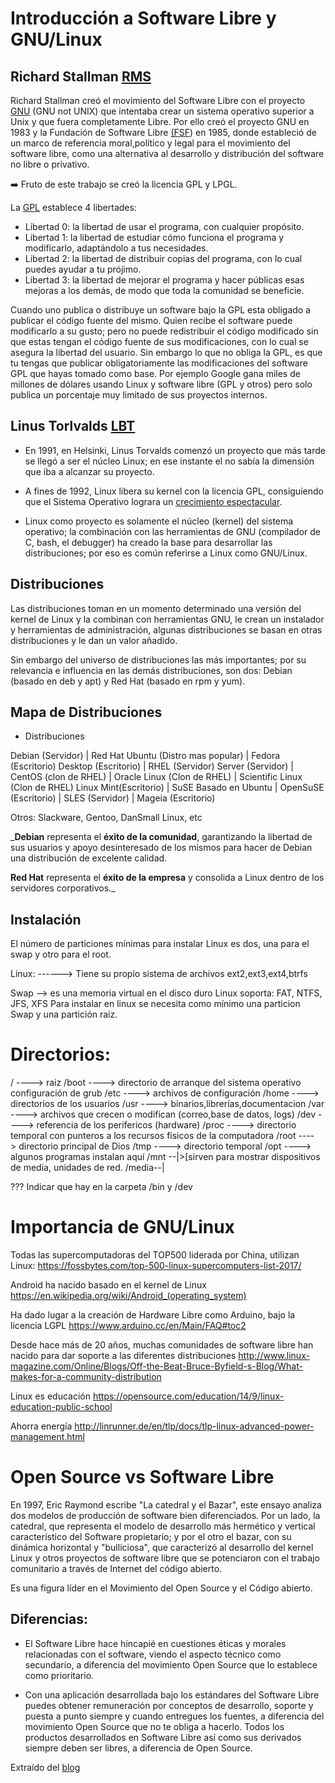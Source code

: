 # Introducción a Software Libre y GNU/Linux 

## Richard Stallman [RMS](https://en.wikipedia.org/wiki/Richard_Stallman#/media/File:NicoBZH_-_Richard_Stallman_(by-sa)_(10).jpg) 

Richard Stallman creó el movimiento del Software Libre con el proyecto [GNU](https://www.gnu.org/) (GNU not UNIX) que intentaba crear un sistema operativo superior a Unix y que fuera completamente Libre.
Por ello creó el proyecto GNU en 1983 y la Fundación de Software Libre [(FSF](http://www.fsf.org/ )) en 1985, donde estableció de un marco de referencia moral,político y legal para el movimiento del software libre, como una alternativa al desarrollo y distribución del software no libre o privativo.

:arrow_right: Fruto de este trabajo se creó la licencia GPL y LPGL. 

La [GPL](https://www.gnu.org/licenses/) establece 4 libertades: 

* Libertad 0: la libertad de usar el programa, con cualquier propósito. 
* Libertad 1: la libertad de estudiar cómo funciona el programa y modificarlo, adaptándolo a tus necesidades. 
* Libertad 2: la libertad de distribuir copias del programa, con lo cual puedes ayudar a tu prójimo. 
* Libertad 3: la libertad de mejorar el programa y hacer públicas esas mejoras a los demás, de modo que toda la comunidad se beneficie.

Cuando uno publica o distribuye un software bajo la GPL esta obligado a publicar el código fuente del mismo. Quien recibe el software puede modificarlo a su gusto; pero no puede redistribuir el código modificado sin que estas tengan el código fuente de sus modificaciones, con lo cual se asegura la libertad del usuario. 
Sin embargo lo que no obliga la GPL, es que tu tengas que publicar obligatoriamente las modificaciones del software GPL que hayas tomado como base. 
Por ejemplo Google gana miles de millones de dólares usando Linux y software libre (GPL y otros) pero solo publica un porcentaje muy limitado de sus proyectos internos. 


## Linus Torlvalds [LBT](https://en.wikipedia.org/wiki/Linus_Torvalds#/media/File:Linus_Torvalds.jpeg)

- En 1991, en Helsinki, Linus Torvalds comenzó un proyecto que más tarde se llegó a ser el núcleo Linux; en ese instante el no sabía la dimensión que iba a alcanzar su proyecto. 

- A fines de 1992, Linux libera su kernel con la licencia GPL, consiguiendo que el Sistema Operativo lograra un [crecimiento espectacular](https://www.youtube.com/watch?v=sujZg7jwKdk).

- Linux como proyecto es solamente el núcleo (kernel) del sistema operativo; la combinación con las herramientas de GNU (compilador de C, bash, el debugger) ha creado la base para desarrollar las distribuciones; por eso es común referirse a Linux como GNU/Linux. 

## Distribuciones
  
Las distribuciones toman en un momento determinado una versión del kernel de Linux y la combinan con herramientas GNU, le crean un instalador y herramientas de administración, algunas distribuciones se basan en otras distribuciones y le dan un valor añadido. 

Sin embargo del universo de distribuciones las más importantes; por su relevancia e influencia en las demás distribuciones, son dos: 
Debian (basado en deb y apt) y Red Hat (basado en rpm y yum). 

Mapa de Distribuciones 
----------------------

* Distribuciones 

Debian (Servidor)           | Red Hat
Ubuntu (Distro mas popular) | Fedora (Escritorio)
       Desktop (Escritorio) | RHEL (Servidor)
          Server (Servidor) | CentOS (clon de RHEL)
                            | Oracle Linux (Clon de RHEL)
                            | Scientific Linux (Clon de RHEL)
     Linux Mint(Escritorio) | SuSE
           Basado en Ubuntu | OpenSuSE (Escritorio)
                            | SLES (Servidor)
                            | Mageia (Escritorio)

Otros: Slackware, Gentoo, DanSmall Linux, etc 

_**Debian** representa el **éxito de la comunidad**, garantizando la libertad de sus usuarios y apoyo desinteresado de los mismos para hacer de Debian una distribución de excelente calidad. 

**Red Hat** representa el **éxito de la empresa** y consolida a Linux dentro de los servidores corporativos._

## Instalación

El número de particiones mínimas para instalar Linux es dos, una para el swap y otro para el root.

Linux: ------> Tiene su propio sistema de archivos ext2,ext3,ext4,btrfs 

Swap --> es una memoria virtual en el disco duro Linux soporta: FAT, NTFS, JFS, XFS Para instalar en linux se necesita como mínimo una particion Swap y una partición raíz. 

Directorios: 
===========

/ ----> raiz 
/boot ----> directorio de arranque del sistema operativo configuración de grub 
/etc  ----> archivos de configuración 
/home ----> directorios de los usuarios 
/usr ----> binarios,librerías,documentacion 
/var ----> archivos que crecen o modifican (correo,base de datos, logs) 
/dev ----> referencia de los perifericos (hardware) 
/proc ----> directorio temporal con punteros a los recursos fisicos de la computadora 
/root ----> directorio principal de Dios 
/tmp ----> directorio temporal 
/opt ----> algunos programas instalan aquí 
/mnt --|>[sirven para mostrar dispositivos de media, unidades de red. 
/media--|

???  Indicar que hay en la carpeta /bin y /dev 

Importancia de GNU/Linux
========================

Todas las supercomputadoras del TOP500 liderada por China, utilizan Linux:
https://fossbytes.com/top-500-linux-supercomputers-list-2017/

Android ha nacido basado en el kernel de Linux
https://en.wikipedia.org/wiki/Android_(operating_system)

Ha dado lugar a la creación de Hardware Libre como Arduino, bajo la licencia LGPL
https://www.arduino.cc/en/Main/FAQ#toc2

Desde hace más de 20 años, muchas comunidades de software libre han nacido para dar soporte a las diferentes distribuciones
http://www.linux-magazine.com/Online/Blogs/Off-the-Beat-Bruce-Byfield-s-Blog/What-makes-for-a-community-distribution

Linux es educación
https://opensource.com/education/14/9/linux-education-public-school

Ahorra energía
http://linrunner.de/en/tlp/docs/tlp-linux-advanced-power-management.html

Open Source vs Software Libre
=============================

En 1997, Eric Raymond escribe "La catedral y el Bazar", este ensayo analiza dos modelos de producción de software bien diferenciados. Por un lado, la catedral, que representa el modelo de desarrollo más hermético y vertical característico del Software propietario; y por el otro el bazar, con su dinámica horizontal y "bulliciosa", que caracterizó al desarrollo del kernel Linux y otros proyectos de software libre que se potenciaron con el trabajo comunitario a través de Internet del código abierto.

Es una figura líder en el Movimiento del Open Source y el Código abierto.

Diferencias:
-----------

- El Software Libre hace hincapié en cuestiones éticas y morales relacionadas con el software, viendo el aspecto técnico como secundario, a diferencia del movimiento Open Source que lo establece como prioritario.

- Con una aplicación desarrollada bajo los estándares del Software Libre puedes obtener remuneración por conceptos de desarrollo, soporte y puesta a punto siempre y cuando entregues los fuentes, a diferencia del movimiento Open Source que no te obliga a hacerlo. Todos los productos desarrollados en Software Libre así como sus derivados siempre deben ser libres, a diferencia de Open Source. 

Extraído del [blog](https://hipertextual.com/archivo/2014/05/diferencias-software-libre-y-open-source/)

